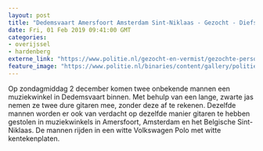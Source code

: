 ```yaml
---
layout: post
title: "Dedemsvaart Amersfoort Amsterdam Sint-Niklaas - Gezocht - Diefstal dure gitaren"
date: Fri, 01 Feb 2019 09:41:00 GMT
categories: 
- overijssel 
- hardenberg 
externe_link: "https://www.politie.nl/gezocht-en-vermist/gezochte-personen/2019/februari/02-diefstal-dure-gitaren.html"
feature_image: "https://www.politie.nl/binaries/content/gallery/politie/gezocht/verdachten/2019/februari/02-on/2018549241-dfst-gitaren-1.jpg"
---
```


Op zondagmiddag 2 december komen twee onbekende mannen een muziekwinkel in Dedemsvaart binnen. Met behulp van een lange, zwarte jas nemen ze twee dure gitaren mee, zonder deze af te rekenen. Dezelfde mannen worden er ook van verdacht op dezelfde manier gitaren te hebben gestolen in muziekwinkels in Amersfoort, Amsterdam en het Belgische Sint-Niklaas. De mannen rijden in een witte Volkswagen Polo met witte kentekenplaten.
